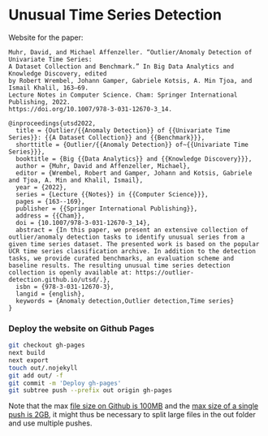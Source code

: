# Unusual Time Series Detection

Website for the paper:

```
Muhr, David, and Michael Affenzeller. “Outlier/Anomaly Detection of Univariate Time Series:
A Dataset Collection and Benchmark.” In Big Data Analytics and Knowledge Discovery, edited
by Robert Wrembel, Johann Gamper, Gabriele Kotsis, A. Min Tjoa, and Ismail Khalil, 163–69.
Lecture Notes in Computer Science. Cham: Springer International Publishing, 2022.
https://doi.org/10.1007/978-3-031-12670-3_14.

@inproceedings{utsd2022,
  title = {Outlier/{{Anomaly Detection}} of {{Univariate Time Series}}: {{A Dataset Collection}} and {{Benchmark}}},
  shorttitle = {Outlier/{{Anomaly Detection}} of~{{Univariate Time Series}}},
  booktitle = {Big {{Data Analytics}} and {{Knowledge Discovery}}},
  author = {Muhr, David and Affenzeller, Michael},
  editor = {Wrembel, Robert and Gamper, Johann and Kotsis, Gabriele and Tjoa, A. Min and Khalil, Ismail},
  year = {2022},
  series = {Lecture {{Notes}} in {{Computer Science}}},
  pages = {163--169},
  publisher = {{Springer International Publishing}},
  address = {{Cham}},
  doi = {10.1007/978-3-031-12670-3_14},
  abstract = {In this paper, we present an extensive collection of outlier/anomaly detection tasks to identify unusual series from a given time series dataset. The presented work is based on the popular UCR time series classification archive. In addition to the detection tasks, we provide curated benchmarks, an evaluation scheme and baseline results. The resulting unusual time series detection collection is openly available at: https://outlier-detection.github.io/utsd/.},
  isbn = {978-3-031-12670-3},
  langid = {english},
  keywords = {Anomaly detection,Outlier detection,Time series}
}
```

### Deploy the website on Github Pages

```bash
git checkout gh-pages
next build
next export
touch out/.nojekyll
git add out/ -f
git commit -m 'Deploy gh-pages'
git subtree push --prefix out origin gh-pages
```

Note that the max [file size on Github is 100MB](https://docs.github.com/en/repositories/working-with-files/managing-large-files/about-large-files-on-github) and the [max size of a single push is 2GB](https://stackoverflow.com/questions/38768454/repository-size-limits-for-github-com), it might thus be necessary to split large files in the out folder and use multiple pushes.